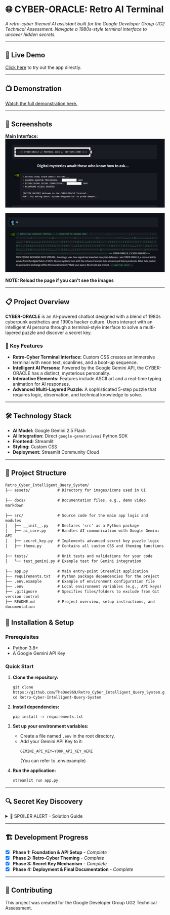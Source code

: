 # 🌐 CYBER-ORACLE: Retro AI Terminal

*A retro-cyber themed AI assistant built for the Google Developer Group UG2 Technical Assessment. Navigate a 1980s-style terminal interface to uncover hidden secrets.*

---

## 🚀 Live Demo

[Click here](https://retrocyberintelligentquerysystem-b7hwcqtpz65dnbfkxovwbc.streamlit.app/) to try out the app directly. 

---

## 📺 Demonstration

[Watch the full demonstration here.](./docs/demo_video.md)

---

## 📸 Screenshots

**Main Interface:**
*![alt text](assets/images/ss.png)*

*![alt text](assets/images/ss2.png)*

**NOTE: Reload the page if you can't see the images**

---

## 📋 Project Overview

**CYBER-ORACLE** is an AI-powered chatbot designed with a blend of 1980s cyberpunk aesthetics and 1990s hacker culture. Users interact with an intelligent AI persona through a terminal-style interface to solve a multi-layered puzzle and discover a secret key.

### 🎯 Key Features

-   **Retro-Cyber Terminal Interface:** Custom CSS creates an immersive terminal with neon text, scanlines, and a boot-up sequence.
-   **Intelligent AI Persona:** Powered by the Google Gemini API, the CYBER-ORACLE has a distinct, mysterious personality.
-   **Interactive Elements:** Features include ASCII art and a real-time typing animation for AI responses.
-   **Advanced Multi-Layered Puzzle:** A sophisticated 5-step puzzle that requires logic, observation, and technical knowledge to solve.

---

## 🛠️ Technology Stack

-   **AI Model:** Google Gemini 2.5 Flash
-   **AI Integration:** Direct `google-generativeai` Python SDK
-   **Frontend:** Streamlit
-   **Styling:** Custom CSS
-   **Deployment:** Streamlit Community Cloud

---

## 🌳 Project Structure 

```
Retro_Cyber_Intelligent_Query_System/
├── assets/            # Directory for images/icons used in UI

├── docs/              # Documentation files, e.g., demo video markdown

├── src/               # Source code for the main app logic and modules
│   ├── __init__.py    # Declares 'src' as a Python package
│   ├── ai_core.py     # Handles AI communication with Google Gemini API
│   ├── secret_key.py  # Implements advanced secret key puzzle logic
│   ├── theme.py       # Contains all custom CSS and theming functions

├── tests/             # Unit tests and validations for your code
│   └── test_gemini.py # Example test for Gemini integration

├── app.py             # Main entry-point Streamlit application
├── requirements.txt   # Python package dependencies for the project
├── .env.example       # Example of environment configuration file
├── .env               # Local environment variables (e.g., API keys)
├── .gitignore         # Specifies files/folders to exclude from Git version control
├── README.md          # Project overview, setup instructions, and documentation

```


## 🔧 Installation & Setup

### Prerequisites
-   Python 3.8+
-   A Google Gemini API Key

### Quick Start

1.  **Clone the repository:**
    ```
    git clone https://github.com/TheOne969/Retro_Cyber_Intelligent_Query_System.git
    cd Retro-Cyber-Intelligent-Query-System
    ```

2.  **Install dependencies:**
    ```
    pip install -r requirements.txt
    ```

3.  **Set up your environment variables:**
    -   Create a file named `.env` in the root directory.
    -   Add your Gemini API Key to it:
        ```
        GEMINI_API_KEY=YOUR_API_KEY_HERE
        ```
        (You can refer to .env.example) 

4.  **Run the application:**
    ```
    streamlit run app.py
    ```

---

## 🔍 Secret Key Discovery

<details>
<summary>🚨 SPOILER ALERT - Solution Guide</summary>

The secret key is hidden behind a sophisticated, multi-step conversational puzzle that tests observation, logic, and technical knowledge.

1.  **Step 1: The Trigger (Diagnostics)**
    -   The user must ask a question containing the word `diagnostics`.
    -   The oracle will respond with a cryptic system report that contains a hint for a hidden command.

2.  **Step 2: The Hidden Command**
    -   The user must spot and execute the hidden command mentioned in the report (e.g., `execute query "system.version"`).

3.  **Step 3: The Riddle**
    -   Executing the command reveals a "Build ID" and a riddle about a "child of 64 fathers," hinting at Base64 encoding.
    -   The user must identify the encoding by name (i.e., respond with "Base64").

4.  **Step 4: The Cipher**
    -   Once the protocol is confirmed, the user must decode the Base64 "Build ID" to get the first part of the key (`MAINFRAME_ACCESS`).
    -   Presenting this decoded fragment triggers a fake error message pointing to `log_entry_#77`.

5.  **Step 5: The Final Revelation**
    -   The user must ask for `log entry 77`.
    -   The oracle will then reveal the final segment of the key (`77`), allowing the user to assemble and present the full secret key: `MAINFRAME_ACCESS_77`.

</details>

---

## 🏗️ Development Progress

-   [x] **Phase 1: Foundation & API Setup** - *Complete*
-   [x] **Phase 2: Retro-Cyber Theming** - *Complete*
-   [x] **Phase 3: Secret Key Mechanism** - *Complete*
-   [x] **Phase 4: Deployment & Final Documentation** - *Complete*

---

## 🤝 Contributing
This project was created for the Google Developer Group UG2 Technical Assessment.
